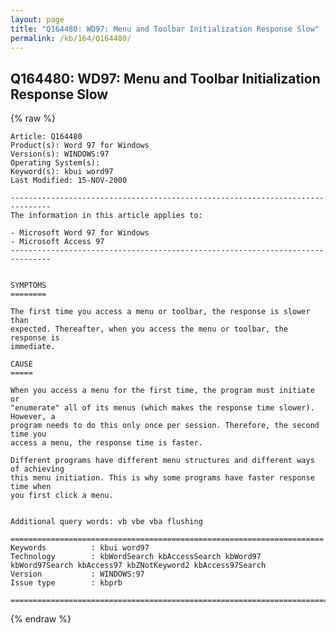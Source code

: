 ```yaml
---
layout: page
title: "Q164480: WD97: Menu and Toolbar Initialization Response Slow"
permalink: /kb/164/Q164480/
---
```


## Q164480: WD97: Menu and Toolbar Initialization Response Slow

{% raw %}

	Article: Q164480
	Product(s): Word 97 for Windows
	Version(s): WINDOWS:97
	Operating System(s): 
	Keyword(s): kbui word97
	Last Modified: 15-NOV-2000
	
	-------------------------------------------------------------------------------
	The information in this article applies to:
	
	- Microsoft Word 97 for Windows 
	- Microsoft Access 97 
	-------------------------------------------------------------------------------
	
	
	SYMPTOMS
	========
	
	The first time you access a menu or toolbar, the response is slower than
	expected. Thereafter, when you access the menu or toolbar, the response is
	immediate.
	
	CAUSE
	=====
	
	When you access a menu for the first time, the program must initiate or
	"enumerate" all of its menus (which makes the response time slower). However, a
	program needs to do this only once per session. Therefore, the second time you
	access a menu, the response time is faster.
	
	Different programs have different menu structures and different ways of achieving
	this menu initiation. This is why some programs have faster response time when
	you first click a menu.
	
	
	Additional query words: vb vbe vba flushing
	
	======================================================================
	Keywords          : kbui word97 
	Technology        : kbWordSearch kbAccessSearch kbWord97 kbWord97Search kbAccess97 kbZNotKeyword2 kbAccess97Search
	Version           : WINDOWS:97
	Issue type        : kbprb
	
	=============================================================================
	

{% endraw %}
